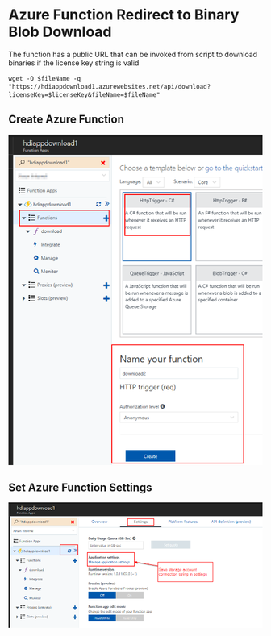 # Azure Function Redirect to Binary Blob Download

The function has a public URL that can be invoked from script to download binaries if the license key string is valid

```
wget -O $fileName -q "https://hdiappdownload1.azurewebsites.net/api/download?licenseKey=$licenseKey&fileName=$fileName"
```

## Create Azure Function
![Create Azure Function](images/azf-create.png)

## Set Azure Function Settings
![Set Azure Function Settings](images/azf-settings.png)
